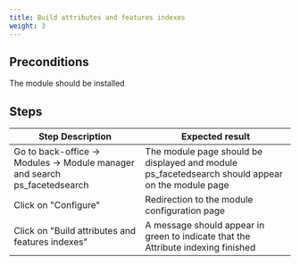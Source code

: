 ```yaml
---
title: Build attributes and features indexes
weight: 3
---
```


## Preconditions

The module should be installed
## Steps
| Step Description | Expected result |
| ----- | ----- |
| Go to back-office -> Modules -> Module manager and search ps_facetedsearch | The module page should be displayed and module ps_facetedsearch should appear on the module page |
| Click on "Configure" | Redirection to the module configuration page |
| Click on "Build attributes and features indexes" | A message should appear in green to indicate that the Attribute indexing finished |
